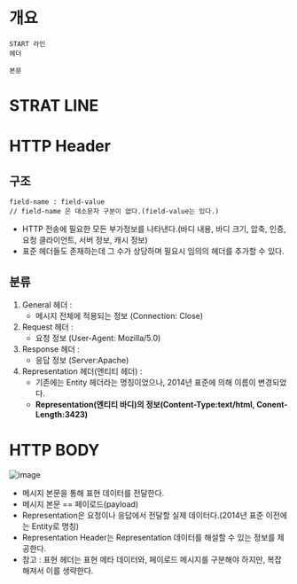 # 개요 

```
START 라인
헤더 

본문
```

# STRAT LINE 

# HTTP Header 

## 구조
```  
field-name : field-value      
// field-name 은 대소문자 구분이 없다.(field-value는 있다.)   
```
 
* HTTP 전송에 필요한 모든 부가정보를 나타낸다.(바디 내용, 바디 크기, 압축, 인증, 요청 클라이언트, 서버 정보, 캐시 정보)         
* 표준 헤더들도 존재하는데 그 수가 상당하며 필요시 임의의 헤더를 추가할 수 있다.        


## 분류

1. General 헤더 : 
    * 메시지 전체에 적용되는 정보 (Connection: Close)   
2. Request 헤더 : 
    * 요청 정보 (User-Agent: Mozilla/5.0)  
3. Response 헤더 : 
    * 응답 정보 (Server:Apache)
4. Representation 헤더(엔티티 헤더) : 
    * 기존에는 Entity 헤더라는 명칭이었으나, 2014년 표준에 의해 이름이 변경되었다.   
    * **Representation(엔티티 바디)의 정보(Content-Type:text/html, Conent-Length:3423)**   
   
# HTTP BODY

![image](https://user-images.githubusercontent.com/50267433/146711357-b58d4075-dad2-451e-af0b-3d622007a2cc.png)

* 메시지 본문을 통해 표현 데이터를 전달한다.      
* 메시지 본문 == 페이로드(payload)       
* Representation은 요청이나 응답에서 전달할 실제 데이터다.(2014년 표준 이전에는 Entity로 명칭)        
* Representation Header는 Representation 데이터를 해설할 수 있는 정보를 제공한다.    
* 참고 : 표현 헤더는 표현 메타 데이터와, 페이로드 메시지를 구분해야 하지만, 복잡해져서 이를 생략한다.   

